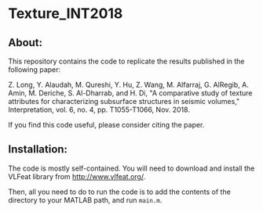 # Texture_INT2018

##  About: 

This repository contains the code to replicate the results published in the following paper: 

Z. Long, Y. Alaudah, M. Qureshi, Y. Hu, Z. Wang, M. Alfarraj, G. AlRegib, A. Amin, M. Deriche, S. Al-Dharrab, and H. Di, "A comparative study of texture attributes for characterizing subsurface structures in seismic volumes," Interpretation, vol. 6, no. 4, pp. T1055-T1066, Nov. 2018.

If you find this code useful, please consider citing the paper. 

## Installation: 

The code is mostly self-contained. You will need to download and install the VLFeat library from http://www.vlfeat.org/.

Then, all you need to do to run the code is to add the contents of the directory to your MATLAB path, and run `main.m`.  
